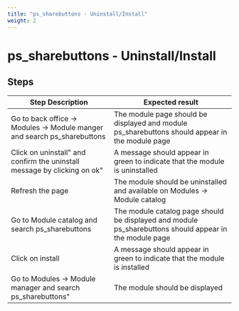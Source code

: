 ```yaml
---
title: "ps_sharebuttons - Uninstall/Install"
weight: 2
---
```


# ps_sharebuttons - Uninstall/Install
## Steps
| Step Description | Expected result |
| ----- | ----- |
| Go to back office -> Modules -> Module manger and search ps_sharebuttons | The module page should be displayed and module ps_sharebuttons should appear in the module page |
| Click on uninstall" and confirm the uninstall message by clicking on ok" | A message should appear in green to indicate that the module is uninstalled |
| Refresh the page | The module should be uninstalled and available on Modules -> Module catalog |
| Go to Module catalog and search ps_sharebuttons | The module catalog page should be displayed and module ps_sharebuttons should appear in the module page |
| Click on install | A message should appear in green to indicate that the module is installed |
| Go to Modules -> Module manager and search ps_sharebuttons" | The module should be displayed |
